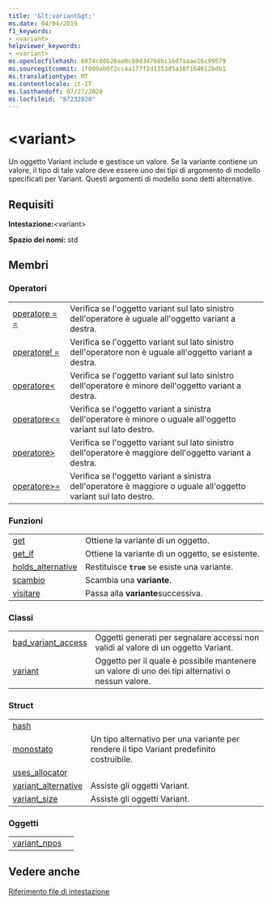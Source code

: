 ```yaml
---
title: '&lt;variant&gt;'
ms.date: 04/04/2019
f1_keywords:
- <variant>
helpviewer_keywords:
- <variant>
ms.openlocfilehash: 6074c80b20ae0c69d34768bc16d7aaae16c99579
ms.sourcegitcommit: 1f009ab0f2cc4a177f2d1353d5a38f164612bdb1
ms.translationtype: MT
ms.contentlocale: it-IT
ms.lasthandoff: 07/27/2020
ms.locfileid: "87232820"
---
```

# <a name="ltvariantgt"></a>&lt;variant&gt;

Un oggetto Variant include e gestisce un valore. Se la variante contiene un valore, il tipo di tale valore deve essere uno dei tipi di argomento di modello specificati per Variant. Questi argomenti di modello sono detti alternative.

## <a name="requirements"></a>Requisiti

**Intestazione:**\<variant>

**Spazio dei nomi:** std

## <a name="members"></a>Membri

### <a name="operators"></a>Operatori

|||
|-|-|
|[operatore = =](../standard-library/forward-list-operators.md#op_eq_eq)|Verifica se l'oggetto variant sul lato sinistro dell'operatore è uguale all'oggetto variant a destra.|
|[operatore! =](../standard-library/forward-list-operators.md#op_neq)|Verifica se l'oggetto variant sul lato sinistro dell'operatore non è uguale all'oggetto variant a destra.|
|[operatore<](../standard-library/forward-list-operators.md#op_lt)|Verifica se l'oggetto variant sul lato sinistro dell'operatore è minore dell'oggetto variant a destra.|
|[operatore<=](../standard-library/forward-list-operators.md#op_lt_eq)|Verifica se l'oggetto variant a sinistra dell'operatore è minore o uguale all'oggetto variant sul lato destro.|
|[operatore>](../standard-library/forward-list-operators.md#op_gt)|Verifica se l'oggetto variant sul lato sinistro dell'operatore è maggiore dell'oggetto variant a destra.|
|[operatore>=](../standard-library/forward-list-operators.md#op_lt_eq)|Verifica se l'oggetto variant a sinistra dell'operatore è maggiore o uguale all'oggetto variant sul lato destro.|

### <a name="functions"></a>Funzioni

|||
|-|-|
|[get](../standard-library/variant-functions.md#get)|Ottiene la variante di un oggetto.|
|[get_if](../standard-library/variant-functions.md#get_if)|Ottiene la variante di un oggetto, se esistente.|
|[holds_alternative](../standard-library/variant-functions.md#holds_alternative)|Restituisce **`true`** se esiste una variante.|
|[scambio](../standard-library/variant-functions.md#swap)|Scambia una **variante**.|
|[visitare](../standard-library/variant-functions.md#visit)|Passa alla **variante**successiva.|

### <a name="classes"></a>Classi

|||
|-|-|
|[bad_variant_access](../standard-library/bad-variant-access-class.md)|Oggetti generati per segnalare accessi non validi al valore di un oggetto Variant.|
|[variant](../standard-library/variant.md)|Oggetto per il quale è possibile mantenere un valore di uno dei tipi alternativi o nessun valore.|

### <a name="structs"></a>Struct

|||
|-|-|
|[hash](../standard-library/hash-structure.md)||
|[monostato](../standard-library/monostate-structure.md)|Un tipo alternativo per una variante per rendere il tipo Variant predefinito costruibile.|
|[uses_allocator](../standard-library/uses-allocator-structure.md)||
|[variant_alternative](../standard-library/variant-alternative-structure.md)|Assiste gli oggetti Variant.|
|[variant_size](../standard-library/variant-size-structure.md)|Assiste gli oggetti Variant.|

### <a name="objects"></a>Oggetti

|||
|-|-|
|[variant_npos](../standard-library/variant-functions.md#variant_npos)||

## <a name="see-also"></a>Vedere anche

[Riferimento file di intestazione](../standard-library/cpp-standard-library-header-files.md)
